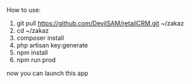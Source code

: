 How to use:

1. git pull https://github.com/DevilSAM/retailCRM.git ~/zakaz
2. cd ~/zakaz
3. composer install
4. php artisan key:generate
5. npm install
6. npm run prod

now you can launch this app
